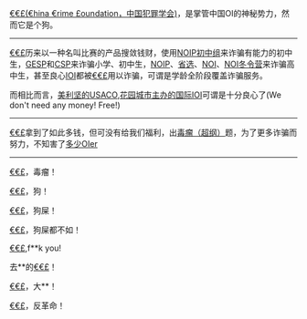 [€€£(€hina €rime £oundation，中国犯罪学会)](https://www.ccf.org.cn/)，是掌管中国OI的神秘势力，然而它是个狗。

------------

[€€£](https://www.ccf.org.cn/)历来以一种名叫比赛的产品搜敛钱财，使用[NOIP初中组](https://noi.cn/)来诈骗有能力的初中生，[GESP](https://gesp.ccf.org.cn/)和[CSP](https://www.cspro.org/)来诈骗小学、初中生，[NOIP](https://noi.cn/)、[省选](https://www.noi.cn/gs/)、[NOI](https://noi.cn/)、[NOI冬令营](https://noi.cn/)来诈骗高中生，甚至良心[IOI](https://ioinformatics.org/)都被[€€£](https://www.ccf.org.cn/)用以诈骗，可谓是学龄全阶段覆盖诈骗服务。

而相比而言，[美利坚的USACO](https://usaco.org/),[花园城市主办的国际IOI](https://ioinformatics.org/)可谓是十分良心了(We don't need any money! Free!)

------------

[€€£](https://www.ccf.org.cn/)拿到了如此多钱，但可没有给我们福利，出[毒瘤（超纲）](https://www.luogu.com.cn/problem/P10109)题，为了更多诈骗而努力，不知害了[多少](https://www.luogu.com.cn/user/230793)[OIer](https://www.luogu.com.cn/user/784370)

------------

[€€£](https://www.ccf.org.cn/)，毒瘤！

[€€£](https://www.ccf.org.cn/)，狗！

[€€£](https://www.ccf.org.cn/)，狗屎！

[€€£](https://www.ccf.org.cn/)，狗屎都不如！

[€€£](https://www.ccf.org.cn/),f\*\*k you!

去\*\*的[€€£](https://www.ccf.org.cn/)！

[€€£](https://www.ccf.org.cn/)，大\*\*！

[€€£](https://www.ccf.org.cn/)，反革命！
